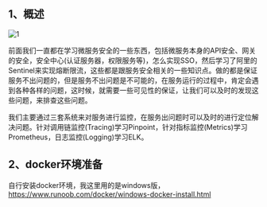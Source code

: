 ## 1、概述

![1](D:\Git\study\study-security\doc\微服务监控和报警\image\微服务架构.png)

​		前面我们一直都在学习微服务安全的一些东西，包括微服务本身的API安全、网关的安全，安全中心(认证服务器，权限服务等)，怎么实现SSO，然后学习了阿里的Sentinel来实现熔断限流，这些都是跟服务安全相关的一些知识点。做的都是保证服务不出问题的，但是服务不出问题是不可能的，在服务运行的过程中，肯定会遇到各种各样的问题，这时候，就需要一些可见性的保证，让我们可以及时的发现这些问题，来排查这些问题。

​	我们主要通过三套系统来对服务进行监控，在服务出问题时可以及时的进行定位解决问题。针对调用链监控(Tracing)学习Pinpoint，针对指标监控(Metrics)学习Prometheus，日志监控(Logging)学习ELK。

## 2、docker环境准备

自行安装docker环境，我这里用的是windows版，<https://www.runoob.com/docker/windows-docker-install.html>





